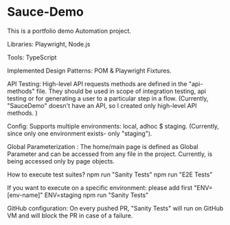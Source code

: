 # Sauce-Demo
 
This is a portfolio demo Automation project.

Libraries: Playwright, Node.js

Tools: TypeScript

Implemented Design Patterns: POM & Playwright Fixtures. 

API Testing: High-level API requests methods are defined in the "api-methods" file. They should be used in scope of integration testing, api testing or for generating a user to a particular step in a flow.
(Currently, "SauceDemo" doesn't have an API, so I created only high-level API methods. )

Config: Supports multiple environments: local, adhoc $ staging. 
(Currently, since only one environment exists- only "staging").

Global Parameterization : The home/main page is defined as Global Parameter and can be accessed from any file in the project. Currently, is being accessed only by page objects. 

How to execute test suites?
npm run "Sanity Tests"
npm run "E2E Tests"

If you want to execute on a specific environment: please add first "ENV=[env-name]"
ENV=staging npm run "Sanity Tests" 

GitHub configuration: On every pushed PR, "Sanity Tests" will run on GitHub VM and will block the PR in case of a failure.

